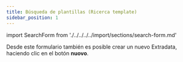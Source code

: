 ```yaml
---
title: Búsqueda de plantillas (Ricerca template)
sidebar_position: 1
---
```


import SearchForm from './../../../../import/sections/search-form.md'

<SearchForm />

Desde este formulario también es posible crear un nuevo Extradata, haciendo clic en el botón **nuovo**.